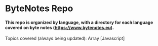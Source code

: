 # ByteNotes Repo

#### This repo is organized by language, with a directory for each language covered on byte notes (https://www.bytenotes.eu).


Topics covered (always being updated):
  Array [Javascript]
